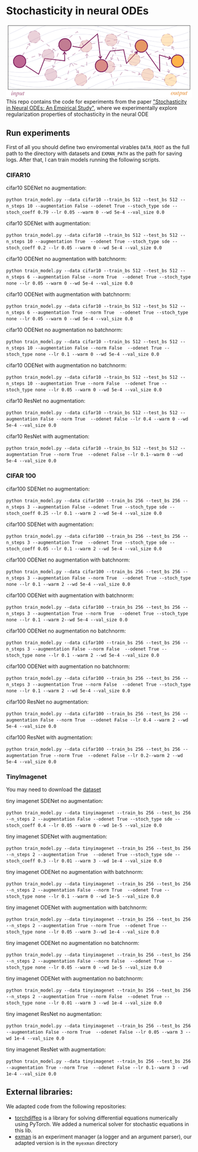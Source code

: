 # Stochasticity in neural ODEs
![img](https://github.com/AlexandraVolokhova/stochasticity_in_neural_ode/raw/master/pictures/stoch_trajectories.png)
This repo contains the code for experiments from the paper ["Stochasticity in Neural ODEs: An Empirical Study"](https://openreview.net/forum?id=C4ydiXrYw), where we experimentally explore regularization properties of stochasticity in the neural ODE

## Run experiments
First of all you should define two enviromental virables ```DATA_ROOT``` as the full path to the directory with datasets and ```EXMAN_PATH``` as the path for saving logs. After that, I can train models running the following scripts.

### CIFAR10
cifar10 SDENet no augmentation:

```python train_model.py --data cifar10 --train_bs 512 --test_bs 512 --n_steps 10 --augmentation False --odenet True --stoch_type sde --stoch_coeff 0.79 --lr 0.05 --warm 0 --wd 5e-4 --val_size 0.0```

cifar10 SDENet with augmentation:

```python train_model.py --data cifar10 --train_bs 512 --test_bs 512 --n_steps 10 --augmentation True  --odenet True --stoch_type sde --stoch_coeff 0.2 --lr 0.05 --warm 0 --wd 5e-4 --val_size 0.0```

cifar10 ODENet no augmentation with batchnorm:

```python train_model.py --data cifar10 --train_bs 512 --test_bs 512 --n_steps 6 --augmentation False --norm True  --odenet True --stoch_type none --lr 0.05 --warm 0 --wd 5e-4 --val_size 0.0```

cifar10 ODENet with augmentation with batchnorm:

```python train_model.py --data cifar10 --train_bs 512 --test_bs 512 --n_steps 6 --augmentation True --norm True  --odenet True --stoch_type none --lr 0.05 --warm 0 --wd 5e-4 --val_size 0.0```

cifar10 ODENet no augmentation no batchnorm:

```python train_model.py --data cifar10 --train_bs 512 --test_bs 512 --n_steps 10 --augmentation False --norm False  --odenet True --stoch_type none --lr 0.1 --warm 0 --wd 5e-4 --val_size 0.0```

cifar10 ODENet with augmentation no batchnorm:

```python train_model.py --data cifar10 --train_bs 512 --test_bs 512 --n_steps 10 --augmentation True --norm False  --odenet True --stoch_type none --lr 0.05 --warm 0 --wd 5e-4 --val_size 0.0```

cifar10 ResNet no augmentation:

```python train_model.py --data cifar10 --train_bs 512 --test_bs 512 --augmentation False --norm True  --odenet False --lr 0.4 --warm 0 --wd 5e-4 --val_size 0.0```

cifar10 ResNet with augmentation:

```python train_model.py --data cifar10 --train_bs 512 --test_bs 512 --augmentation True --norm True  --odenet False --lr 0.1--warm 0 --wd 5e-4 --val_size 0.0```

### CIFAR 100

cifar100 SDENet no augmentation:

```python train_model.py --data cifar100 --train_bs 256 --test_bs 256 --n_steps 3 --augmentation False --odenet True --stoch_type sde --stoch_coeff 0.25 --lr 0.1 --warm 2 --wd 5e-4 --val_size 0.0```

cifar100 SDENet with augmentation:

```python train_model.py --data cifar100 --train_bs 256 --test_bs 256 --n_steps 3 --augmentation True  --odenet True --stoch_type sde --stoch_coeff 0.05 --lr 0.1 --warm 2 --wd 5e-4 --val_size 0.0```

cifar100 ODENet no augmentation with batchnorm:

```python train_model.py --data cifar100 --train_bs 256 --test_bs 256 --n_steps 3 --augmentation False --norm True  --odenet True --stoch_type none --lr 0.1 --warm 2 --wd 5e-4 --val_size 0.0```

cifar100 ODENet with augmentation with batchnorm:

```python train_model.py --data cifar100 --train_bs 256 --test_bs 256 --n_steps 3 --augmentation True --norm True  --odenet True --stoch_type none --lr 0.1 --warm 2--wd 5e-4 --val_size 0.0```

cifar100 ODENet no augmentation no batchnorm:

```python train_model.py --data cifar100 --train_bs 256 --test_bs 256 --n_steps 3 --augmentation False --norm False  --odenet True --stoch_type none --lr 0.1 --warm 2 --wd 5e-4 --val_size 0.0```

cifar100 ODENet with augmentation no batchnorm:

```python train_model.py --data cifar100 --train_bs 256 --test_bs 256 --n_steps 3 --augmentation True --norm False  --odenet True --stoch_type none --lr 0.1 --warm 2 --wd 5e-4 --val_size 0.0```

cifar100 ResNet no augmentation:

```python train_model.py --data cifar100 --train_bs 256 --test_bs 256 --augmentation False --norm True  --odenet False --lr 0.4 --warm 2 --wd 5e-4 --val_size 0.0```

cifar100 ResNet with augmentation:

```python train_model.py --data cifar100 --train_bs 256 --test_bs 256 --augmentation True --norm True  --odenet False --lr 0.2--warm 2 --wd 5e-4 --val_size 0.0```

### TinyImagenet
You may need to download the [dataset](https://tiny-imagenet.herokuapp.com)

tiny imagenet SDENet no augmentation:

```python train_model.py --data tinyimagenet --train_bs 256 --test_bs 256 --n_steps 2 --augmentation False --odenet True --stoch_type sde --stoch_coeff 0.4 --lr 0.05 --warm 0 --wd 1e-5 --val_size 0.0```

tiny imagenet SDENet with augmentation:

```python train_model.py --data tinyimagenet --train_bs 256 --test_bs 256 --n_steps 2 --augmentation True  --odenet True --stoch_type sde --stoch_coeff 0.3 --lr 0.01 --warm 3 --wd 1e-4 --val_size 0.0```

tiny imagenet ODENet no augmentation with batchnorm:

```python train_model.py --data tinyimagenet --train_bs 256 --test_bs 256 --n_steps 2 --augmentation False --norm True  --odenet True --stoch_type none --lr 0.1 --warm 0 --wd 1e-5 --val_size 0.0```

tiny imagenet ODENet with augmentation with batchnorm:

```python train_model.py --data tinyimagenet --train_bs 256 --test_bs 256 --n_steps 2 --augmentation True --norm True  --odenet True --stoch_type none --lr 0.05 --warm 3--wd 1e-4 --val_size 0.0```

tiny imagenet ODENet no augmentation no batchnorm:

```python train_model.py --data tinyimagenet --train_bs 256 --test_bs 256 --n_steps 2 --augmentation False --norm False  --odenet True --stoch_type none --lr 0.05 --warm 0 --wd 1e-5 --val_size 0.0```

tiny imagenet ODENet with augmentation no batchnorm:

```python train_model.py --data tinyimagenet --train_bs 256 --test_bs 256 --n_steps 2 --augmentation True --norm False  --odenet True --stoch_type none --lr 0.01 --warm 3 --wd 1e-4 --val_size 0.0```

tiny imagenet ResNet no augmentation:

```python train_model.py --data tinyimagenet --train_bs 256 --test_bs 256 --augmentation False --norm True  --odenet False --lr 0.05 --warm 3 --wd 1e-4 --val_size 0.0```

tiny imagenet ResNet with augmentation:

```python train_model.py --data tinyimagenet --train_bs 256 --test_bs 256 --augmentation True --norm True  --odenet False --lr 0.1--warm 3 --wd 1e-4 --val_size 0.0```

## External libraries:
We adapted code from the following repositories:
* [torchdiffeq](https://github.com/rtqichen/torchdiffeq) is a library for solving differential equations numerically using PyTorch. We added a numerical solver for stochastic equations in this lib.
* [exman](https://github.com/ferrine/exman) is an experiment manager (a logger and an argument parser), our adapted version is in the ```myexman``` directory
